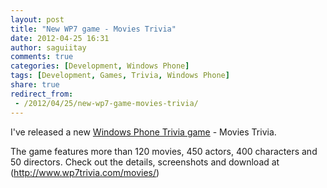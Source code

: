 ```yaml
---
layout: post
title: "New WP7 game - Movies Trivia"
date: 2012-04-25 16:31
author: saguiitay
comments: true
categories: [Development, Windows Phone]
tags: [Development, Games, Trivia, Windows Phone]
share: true
redirect_from:
 - /2012/04/25/new-wp7-game-movies-trivia/
---
```

I've released a new [Windows Phone Trivia game](http://www.wp7trivia.com) - Movies Trivia. 

The game features more than 120 movies, 450 actors, 400 characters and 50 directors. Check out the details, screenshots and download at (http://www.wp7trivia.com/movies/)
